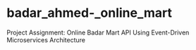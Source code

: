 # badar_ahmed-_online_mart
Project Assignment: Online Badar Mart API Using Event-Driven Microservices Architecture

